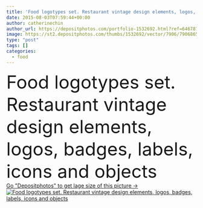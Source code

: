 ```yaml
---
title: 'Food logotypes set. Restaurant vintage design elements, logos, badges, labels, icons and objects'
date: 2015-08-03T07:59:44+00:00
author: catherinechin
author_url: https://depositphotos.com/portfolio-1532692.html?ref=64678756
image: https://st2.depositphotos.com/thumbs/1532692/vector/7906/79068658/api_thumb_450.jpg?forcejpeg=true
type: "post"
tags: []
categories: 
  - food
---
```

<div aling="center">
            <font size="60"> Food logotypes set. Restaurant vintage design elements, logos, badges, labels, icons and objects</font>   
</div>
<div>
    <a href='https://st2.depositphotos.com/thumbs/1532692/vector/7906/79068658/api_thumb_450.jpg?forcejpeg=true?ref=64678756' target=_blank > Go "Depositphotos" to get lage size of this picture ->
        <img href='https://st2.depositphotos.com/thumbs/1532692/vector/7906/79068658/api_thumb_450.jpg?forcejpeg=true?ref=64678756' src='https://st2.depositphotos.com/1532692/7906/v/950/depositphotos_79068658-stock-illustration-food-logotypes-set-restaurant-vintage.jpg?forcejpeg=true' alt='Food logotypes set. Restaurant vintage design elements, logos, badges, labels, icons and objects' >
    </a>
</div>
